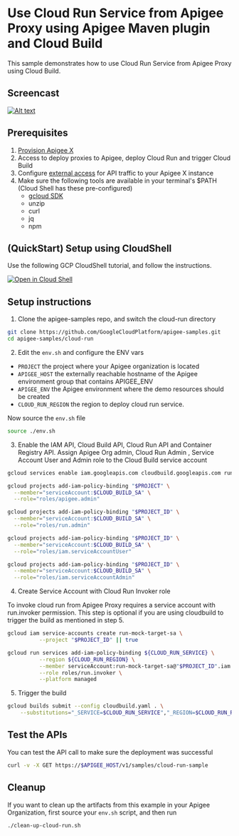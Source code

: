 # Use Cloud Run Service from Apigee Proxy using Apigee Maven plugin and Cloud Build

This sample demonstrates how to use Cloud Run Service from Apigee Proxy using Cloud Build.

## Screencast

[![Alt text](https://img.youtube.com/vi/oyFyPs0tg8Y/0.jpg)](https://www.youtube.com/watch?v=oyFyPs0tg8Y)

## Prerequisites

1. [Provision Apigee X](https://cloud.google.com/apigee/docs/api-platform/get-started/provisioning-intro)
2. Access to deploy proxies to Apigee, deploy Cloud Run and trigger Cloud Build
3. Configure [external access](https://cloud.google.com/apigee/docs/api-platform/get-started/configure-routing#external-access) for API traffic to your Apigee X instance
4. Make sure the following tools are available in your terminal's $PATH (Cloud Shell has these pre-configured)
    * [gcloud SDK](https://cloud.google.com/sdk/docs/install)
    * unzip
    * curl
    * jq
    * npm

## (QuickStart) Setup using CloudShell

Use the following GCP CloudShell tutorial, and follow the instructions.

[![Open in Cloud Shell](https://gstatic.com/cloudssh/images/open-btn.svg)](https://ssh.cloud.google.com/cloudshell/open?cloudshell_git_repo=https://github.com/GoogleCloudPlatform/apigee-samples&cloudshell_git_branch=main&cloudshell_workspace=.&cloudshell_tutorial=cloud-run/docs/cloudshell-tutorial.md)

## Setup instructions

1. Clone the apigee-samples repo, and switch the cloud-run directory

```bash
git clone https://github.com/GoogleCloudPlatform/apigee-samples.git
cd apigee-samples/cloud-run
```

2. Edit the `env.sh` and configure the ENV vars

* `PROJECT` the project where your Apigee organization is located
* `APIGEE_HOST` the externally reachable hostname of the Apigee environment group that contains APIGEE_ENV
* `APIGEE_ENV` the Apigee environment where the demo resources should be created
* `CLOUD_RUN_REGION` the region to deploy cloud run service.

Now source the `env.sh` file

```bash
source ./env.sh
```

3. Enable the IAM API, Cloud Build API, Cloud Run API and Container Registry API. Assign Apigee Org admin, Cloud Run Admin , Service Account User and Admin role to the Cloud Build service account

```bash
gcloud services enable iam.googleapis.com cloudbuild.googleapis.com run.googleapis.com containerregistry.googleapis.com

gcloud projects add-iam-policy-binding "$PROJECT" \
  --member="serviceAccount:$CLOUD_BUILD_SA" \
  --role="roles/apigee.admin"

gcloud projects add-iam-policy-binding "$PROJECT_ID" \
  --member="serviceAccount:$CLOUD_BUILD_SA" \
  --role="roles/run.admin"

gcloud projects add-iam-policy-binding "$PROJECT_ID" \
  --member="serviceAccount:$CLOUD_BUILD_SA" \
  --role="roles/iam.serviceAccountUser"

gcloud projects add-iam-policy-binding "$PROJECT_ID" \
  --member="serviceAccount:$CLOUD_BUILD_SA" \
  --role="roles/iam.serviceAccountAdmin"
```

4. Create Service Account with Cloud Run Invoker role

To invoke cloud run from Apigee Proxy requires a service account with run.invoker permission. This step is optional if you are using cloudbuild to trigger the build as mentioned in step 5.

```bash
gcloud iam service-accounts create run-mock-target-sa \
          --project "$PROJECT_ID" || true

gcloud run services add-iam-policy-binding ${CLOUD_RUN_SERVICE} \
          --region ${CLOUD_RUN_REGION} \
          --member serviceAccount:run-mock-target-sa@"$PROJECT_ID".iam.gserviceaccount.com \
          --role roles/run.invoker \
          --platform managed

```

5. Trigger the build

```bash
gcloud builds submit --config cloudbuild.yaml . \
    --substitutions="_SERVICE=$CLOUD_RUN_SERVICE","_REGION=$CLOUD_RUN_REGION","_APIGEE_TEST_ENV=$APIGEE_ENV"
```

## Test the APIs

You can test the API call to make sure the deployment was successful

```bash
curl -v -X GET https://$APIGEE_HOST/v1/samples/cloud-run-sample
```

## Cleanup

If you want to clean up the artifacts from this example in your Apigee Organization, first source your `env.sh` script, and then run

```bash
./clean-up-cloud-run.sh
```

